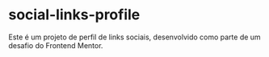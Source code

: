 # social-links-profile
Este é um projeto de perfil de links sociais, desenvolvido como parte de um desafio do Frontend Mentor.
